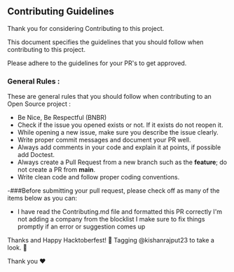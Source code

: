 ## Contributing Guidelines

 Thank you for considering Contributing to this project.
 
 This document specifies the guidelines that you should follow when contributing to this project.
 
 Please adhere to the guidelines for your PR's to get approved.

### General Rules :
These are general rules that you should  follow when contributing to an Open Source project :

- Be Nice, Be Respectful (BNBR)
- Check if the issue you opened exists or not. If it exists do not reopen it.
- While opening a new issue, make sure you describe the issue clearly.
- Write proper commit messages and document your PR well.
- Always add comments in your code and explain it at points, if possible add Doctest.
- Always create a Pull Request from a new branch such as the **feature**; do not create a PR from **main**.
- Write clean code and follow proper coding conventions.


-###Before submitting your pull request, please check off as many of the items below as you can: 
- I have read the Contributing.md file and formatted this PR correctly
 I'm not adding a company from the blocklist
 I make sure to fix things promptly if an error or suggestion comes up
 
 Thanks and Happy Hacktoberfest! 🎉 Tagging @kishanrajput23
 to take a look. 👀
 
 
Thank you ❤
